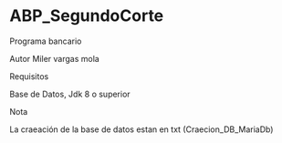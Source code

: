# ABP_SegundoCorte
Programa bancario

Autor Miler vargas mola

Requisitos

Base de Datos,
Jdk 8 o superior

Nota

La craeación de la base de datos estan en txt (Craecion_DB_MariaDb)
